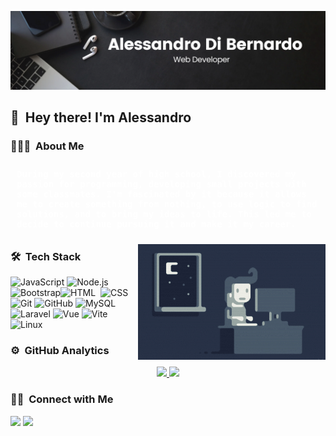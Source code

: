 <!-- ![Aditya Vikram Singh Banner](https://raw.githubusercontent.com/AVS1508/AVS1508/master/assets/Aditya%20Vikram%20Singh%20Banner.jpg) -->

![alt text](banner.png)

<!-- <img alt="Night Coding" src="./assets/Hand%20Wave.gif" width='40' align="left"/><h2>Hey there! I'm Aditya</h2> -->

## 👋 &nbsp;Hey there! I'm Alessandro

### 👨🏻‍💻 &nbsp;About Me
<p style="border-radius:5px; padding: 10px; color:white; font-weight: bold; font-family: monospace">
    During my second year of high school, I discovered my passion for programming, developing small projects with some classmates. I'm fascinated by it because it allows me to create something from nothing, to use logic to find solutions, and to bring my ideas to life. This led me to decide to continue pursuing it and make it my career.
</p>


<img alt="Night Coding" src="https://raw.githubusercontent.com/AVS1508/AVS1508/master/assets/Night-Coding.gif" align="right"/>

### 🛠 &nbsp;Tech Stack

![JavaScript](https://img.shields.io/badge/-JavaScript-05122A?style=flat&logo=javascript)&nbsp;![Node.js](https://img.shields.io/badge/-Node.js-05122A?style=flat&logo=node.js)&nbsp;![Bootstrap](https://img.shields.io/badge/-Bootstrap-05122A?style=flat&logo=bootstrap&logoColor=563D7C)![HTML](https://img.shields.io/badge/-HTML-05122A?style=flat&logo=HTML5)&nbsp;
![CSS](https://img.shields.io/badge/-CSS-05122A?style=flat&logo=CSS3&logoColor=1572B6)&nbsp;![Git](https://img.shields.io/badge/-Git-05122A?style=flat&logo=git)&nbsp;![GitHub](https://img.shields.io/badge/-GitHub-05122A?style=flat&logo=github)&nbsp;![MySQL](https://img.shields.io/badge/-MySQL-05122A?style=flat&logo=mysql)&nbsp;
![Laravel](https://img.shields.io/badge/-Laravel-05122A?style=flat&logo=laravel)&nbsp;![Vue](https://img.shields.io/badge/-Vue-05122A?style=flat&logo=vue.js)&nbsp;![Vite](https://img.shields.io/badge/-Vite-05122A?style=flat&logo=vite)&nbsp;![Linux](https://img.shields.io/badge/-Linux-05122A?style=flat&logo=linux)&nbsp;


### ⚙️ &nbsp;GitHub Analytics

<p align="center">
<a href="https://github.com/AleDiBernardo">
  <img height="180em" src="https://github-readme-stats-eight-theta.vercel.app/api?username=AleDiBernardo&show_icons=true&theme=algolia&include_all_commits=true&count_private=true"/>
</a>
<a href="https://github.com/AleDiBernardo">

  <img height="180em" src="https://github-readme-stats-eight-theta.vercel.app/api/top-langs/?username=AleDiBernardo&layout=compact&langs_count=8&theme=algolia"/>
</a>
</p>

### 🤝🏻 &nbsp;Connect with Me

<p>
<a href="https://linkedin.com/in/aledibernardo"><img src="https://img.shields.io/badge/-AleDiBernardo-0077B5?style=flat&logo=Linkedin&logoColor=white"/></a>
<a href="mailto:alessandrodibernardo04@gmail.com"><img src="https://img.shields.io/badge/-alessandrodibernardo04@gmail.com-D14836?style=flat&logo=Gmail&logoColor=white"/></a>
</p>
